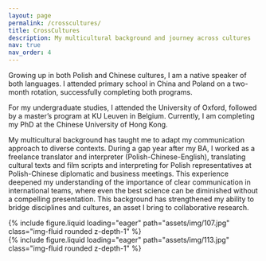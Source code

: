 ```yaml
---
layout: page
permalink: /crosscultures/
title: CrossCultures
description: My multicultural background and journey across cultures
nav: true
nav_order: 4
---
```


Growing up in both Polish and Chinese cultures, I am a native speaker of both languages. 
I attended primary school in China and Poland on a two-month rotation, successfully completing both programs.

For my undergraduate studies, I attended the University of Oxford, followed by a master’s program at KU Leuven in Belgium. Currently, I am completing my PhD at the Chinese University of Hong Kong.

My multicultural background has taught me to adapt my communication approach to diverse contexts. 
During a gap year after my BA, I worked as a freelance translator and interpreter (Polish-Chinese-English), translating cultural texts and film scripts and interpreting for Polish representatives at Polish-Chinese diplomatic and business meetings. 
This experience deepened my understanding of the importance of clear communication in international teams, where even the best science can be diminished without a compelling presentation.
This background has strengthened my ability to bridge disciplines and cultures, an asset I bring to collaborative research.


<div class="row">
    <!-- First Image Column -->
    <div class="col-sm mt-3 mt-md-0">
        {% include figure.liquid loading="eager" path="assets/img/107.jpg" class="img-fluid rounded z-depth-1" %}
    </div>
    <div class="col-sm mt-3 mt-md-0">
        {% include figure.liquid loading="eager" path="assets/img/113.jpg" class="img-fluid rounded z-depth-1" %}
    </div>
</div>
